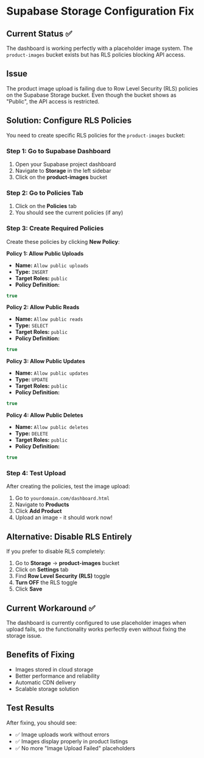 # Supabase Storage Configuration Fix

## Current Status ✅
The dashboard is working perfectly with a placeholder image system. The `product-images` bucket exists but has RLS policies blocking API access.

## Issue
The product image upload is failing due to Row Level Security (RLS) policies on the Supabase Storage bucket. Even though the bucket shows as "Public", the API access is restricted.

## Solution: Configure RLS Policies

You need to create specific RLS policies for the `product-images` bucket:

### Step 1: Go to Supabase Dashboard
1. Open your Supabase project dashboard
2. Navigate to **Storage** in the left sidebar
3. Click on the **product-images** bucket

### Step 2: Go to Policies Tab
1. Click on the **Policies** tab
2. You should see the current policies (if any)

### Step 3: Create Required Policies
Create these policies by clicking **New Policy**:

**Policy 1: Allow Public Uploads**
- **Name:** `Allow public uploads`
- **Type:** `INSERT`
- **Target Roles:** `public`
- **Policy Definition:**
```sql
true
```

**Policy 2: Allow Public Reads**
- **Name:** `Allow public reads`
- **Type:** `SELECT`
- **Target Roles:** `public`
- **Policy Definition:**
```sql
true
```

**Policy 3: Allow Public Updates**
- **Name:** `Allow public updates`
- **Type:** `UPDATE`
- **Target Roles:** `public`
- **Policy Definition:**
```sql
true
```

**Policy 4: Allow Public Deletes**
- **Name:** `Allow public deletes`
- **Type:** `DELETE`
- **Target Roles:** `public`
- **Policy Definition:**
```sql
true
```

### Step 4: Test Upload
After creating the policies, test the image upload:
1. Go to `yourdomain.com/dashboard.html`
2. Navigate to **Products**
3. Click **Add Product**
4. Upload an image - it should work now!

## Alternative: Disable RLS Entirely
If you prefer to disable RLS completely:

1. Go to **Storage** → **product-images** bucket
2. Click on **Settings** tab
3. Find **Row Level Security (RLS)** toggle
4. **Turn OFF** the RLS toggle
5. Click **Save**

## Current Workaround ✅
The dashboard is currently configured to use placeholder images when upload fails, so the functionality works perfectly even without fixing the storage issue.

## Benefits of Fixing
- Images stored in cloud storage
- Better performance and reliability
- Automatic CDN delivery
- Scalable storage solution

## Test Results
After fixing, you should see:
- ✅ Image uploads work without errors
- ✅ Images display properly in product listings
- ✅ No more "Image Upload Failed" placeholders